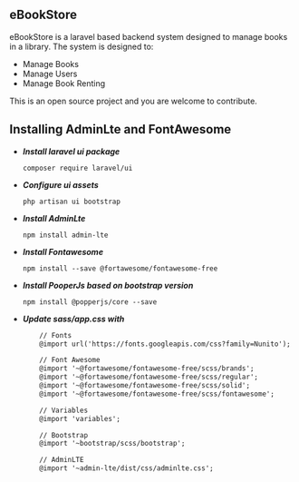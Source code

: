 ## eBookStore

eBookStore is a laravel based backend system designed to manage books in a library. The system is designed to:

- Manage Books
- Manage Users
- Manage Book Renting

This is an open source project and you are welcome to contribute.

## Installing AdminLte and FontAwesome

* ***Install laravel ui package***

    `composer require laravel/ui`

* ***Configure ui assets***

    `php artisan ui bootstrap`

* ***Install AdminLte***

    `npm install admin-lte`

* ***Install Fontawesome***

    `npm install --save @fortawesome/fontawesome-free`

* ***Install PooperJs based on bootstrap version***

    `npm install @popperjs/core --save`

* ***Update sass/app.css with***

    ```html
        // Fonts
        @import url('https://fonts.googleapis.com/css?family=Nunito');

        // Font Awesome
        @import '~@fortawesome/fontawesome-free/scss/brands';
        @import '~@fortawesome/fontawesome-free/scss/regular';
        @import '~@fortawesome/fontawesome-free/scss/solid';
        @import '~@fortawesome/fontawesome-free/scss/fontawesome';

        // Variables
        @import 'variables';

        // Bootstrap
        @import '~bootstrap/scss/bootstrap';

        // AdminLTE
        @import '~admin-lte/dist/css/adminlte.css';
    ```


